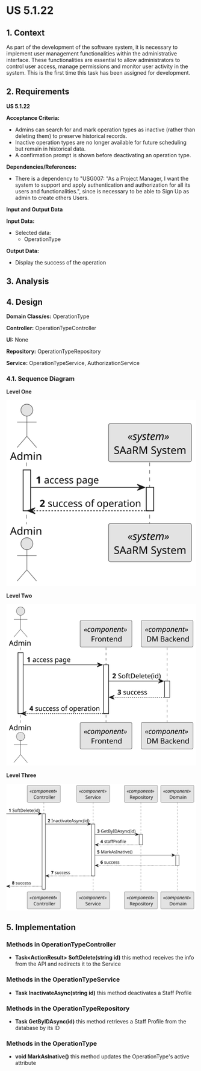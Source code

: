 # US 5.1.22


## 1. Context

As part of the development of the software system, it is necessary to implement user management functionalities within the administrative interface. These functionalities are essential to allow administrators to control user access, manage permissions and monitor user activity in the system. This is the first time this task has been assigned for development.

## 2. Requirements

**US 5.1.22** 

**Acceptance Criteria:** 

- Admins can search for and mark operation types as inactive (rather than deleting them) to preserve historical records.
- Inactive operation types are no longer available for future scheduling but remain in historical data.
- A confirmation prompt is shown before deactivating an operation type.


**Dependencies/References:**

* There is a dependency to "USG007:  "As a Project Manager, I want the system to support and apply authentication and authorization for all its users and functionalities.", since is necessary to be able to Sign Up as admin to create others Users.

**Input and Output Data**

**Input Data:**

* Selected data:
    * OperationType


**Output Data:**
* Display the success of the operation

## 3. Analysis


## 4. Design


**Domain Class/es:** OperationType

**Controller:** OperationTypeController

**UI:** None

**Repository:**	OperationTypeRepository

**Service:** OperationTypeService, AuthorizationService



### 4.1. Sequence Diagram

**Level One**

![Level One](level_one.svg "Level One")

**Level Two**

![Level Two](level_two.svg "Level Two")

**Level Three**

![Level Three](level_three.svg "Level Three")


## 5. Implementation


### Methods in OperationTypeController
* **Task<ActionResult<StaffDto>> SoftDelete(string id)**  this method receives the info from the API and redirects it to the Service

### Methods in the OperationTypeService
* **Task<StaffDto> InactivateAsync(string id)** this method deactivates a Staff Profile

### Methods in the OperationTypeRepository
* **Task<StaffProfile> GetByIDAsync(id)** this method retrieves a Staff Profile from the database by its ID

### Methods in the OperationType
* **void MarkAsInative()** this method updates the OperationType's active attribute

